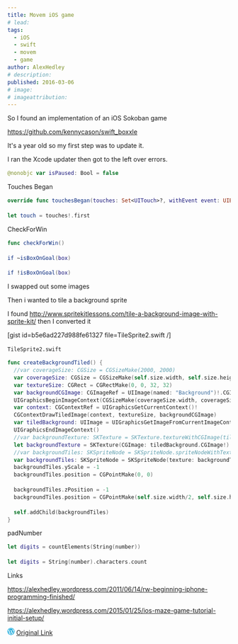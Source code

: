 ```yaml
---
title: Movem iOS game
# lead:
tags:
  - iOS
  - swift
  - movem
  - game
author: AlexHedley
# description:
published: 2016-03-06
# image:
# imageattribution:
---
```


So I found an implementation of an iOS Sokoban game

https://github.com/kennycason/swift_boxxle

It's a year old so my first step was to update it.

I ran the Xcode updater then got to the left over errors.

```swift
@nonobjc var isPaused: Bool = false
```

Touches Began

```swift
override func touchesBegan(touches: Set<UITouch>?, withEvent event: UIEvent?)

let touch = touches!.first
```

CheckForWin

```swift
func checkForWin()

if ~isBoxOnGoal(box)

if !isBoxOnGoal(box)
```

I swapped out some images

Then i wanted to tile a background sprite

I found http://www.spritekitlessons.com/tile-a-background-image-with-sprite-kit/ then I converted it

[gist id=b5e6ad227d988fe61327 file=TileSprite2.swift /]

<?# Gist b5e6ad227d988fe61327 /?>

`TileSprite2.swift`

```swift
func createBackgroundTiled() {
  //var coverageSize: CGSize = CGSizeMake(2000, 2000)
  var coverageSize: CGSize = CGSizeMake(self.size.width, self.size.height)
  var textureSize: CGRect = CGRectMake(0, 0, 32, 32)
  var backgroundCGImage: CGImageRef = UIImage(named: "Background")!.CGImage!
  UIGraphicsBeginImageContext(CGSizeMake(coverageSize.width, coverageSize.height))
  var context: CGContextRef = UIGraphicsGetCurrentContext()!
  CGContextDrawTiledImage(context, textureSize, backgroundCGImage)
  var tiledBackground: UIImage = UIGraphicsGetImageFromCurrentImageContext()
  UIGraphicsEndImageContext()
  //var backgroundTexture: SKTexture = SKTexture.textureWithCGImage(tiledBackground.CGImage!)
  let backgroundTexture = SKTexture(CGImage: tiledBackground.CGImage!)
  //var backgroundTiles: SKSpriteNode = SKSpriteNode.spriteNodeWithTexture(backgroundTexture)
  var backgroundTiles: SKSpriteNode = SKSpriteNode(texture: backgroundTexture)
  backgroundTiles.yScale = -1
  backgroundTiles.position = CGPointMake(0, 0)

  backgroundTiles.zPosition = -1
  backgroundTiles.position = CGPointMake(self.size.width/2, self.size.height/2)

  self.addChild(backgroundTiles)
}
```

padNumber

```swift
let digits = countElements(String(number))

let digits = String(number).characters.count
```

Links

https://alexhedley.wordpress.com/2011/06/14/rw-beginning-iphone-programming-finished/

https://alexhedley.wordpress.com/2015/01/25/ios-maze-game-tutorial-initial-setup/

![Wordpress](../images/wordpress.png "Wordpress") [Original Link](https://alexhedley.wordpress.com/2016/03/06/movem-ios-game/)
